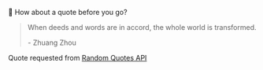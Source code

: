📣 How about a quote before you go?

> When deeds and words are in accord, the whole world is transformed.
>
> <p>- Zhuang Zhou</p>

Quote requested from [Random Quotes API](https://github.com/lukePeavey/quotable)
